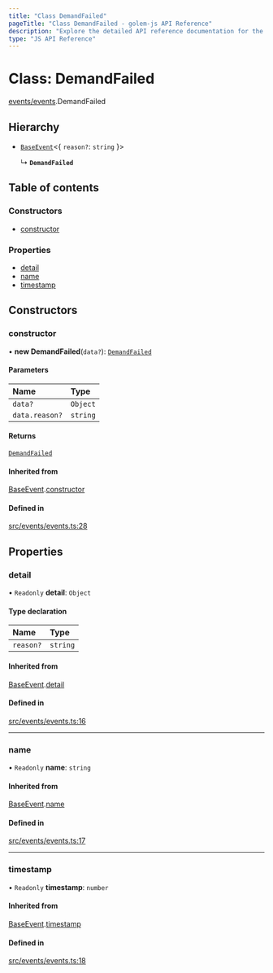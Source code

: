 ```yaml
---
title: "Class DemandFailed"
pageTitle: "Class DemandFailed - golem-js API Reference"
description: "Explore the detailed API reference documentation for the Class DemandFailed within the golem-js SDK for the Golem Network."
type: "JS API Reference"
---
```

# Class: DemandFailed

[events/events](../modules/events_events).DemandFailed

## Hierarchy

- [`BaseEvent`](events_events.BaseEvent)\<\{ `reason?`: `string`  }\>

  ↳ **`DemandFailed`**

## Table of contents

### Constructors

- [constructor](events_events.DemandFailed#constructor)

### Properties

- [detail](events_events.DemandFailed#detail)
- [name](events_events.DemandFailed#name)
- [timestamp](events_events.DemandFailed#timestamp)

## Constructors

### constructor

• **new DemandFailed**(`data?`): [`DemandFailed`](events_events.DemandFailed)

#### Parameters

| Name | Type |
| :------ | :------ |
| `data?` | `Object` |
| `data.reason?` | `string` |

#### Returns

[`DemandFailed`](events_events.DemandFailed)

#### Inherited from

[BaseEvent](events_events.BaseEvent).[constructor](events_events.BaseEvent#constructor)

#### Defined in

[src/events/events.ts:28](https://github.com/golemfactory/golem-js/blob/c2379e3/src/events/events.ts#L28)

## Properties

### detail

• `Readonly` **detail**: `Object`

#### Type declaration

| Name | Type |
| :------ | :------ |
| `reason?` | `string` |

#### Inherited from

[BaseEvent](events_events.BaseEvent).[detail](events_events.BaseEvent#detail)

#### Defined in

[src/events/events.ts:16](https://github.com/golemfactory/golem-js/blob/c2379e3/src/events/events.ts#L16)

___

### name

• `Readonly` **name**: `string`

#### Inherited from

[BaseEvent](events_events.BaseEvent).[name](events_events.BaseEvent#name)

#### Defined in

[src/events/events.ts:17](https://github.com/golemfactory/golem-js/blob/c2379e3/src/events/events.ts#L17)

___

### timestamp

• `Readonly` **timestamp**: `number`

#### Inherited from

[BaseEvent](events_events.BaseEvent).[timestamp](events_events.BaseEvent#timestamp)

#### Defined in

[src/events/events.ts:18](https://github.com/golemfactory/golem-js/blob/c2379e3/src/events/events.ts#L18)
